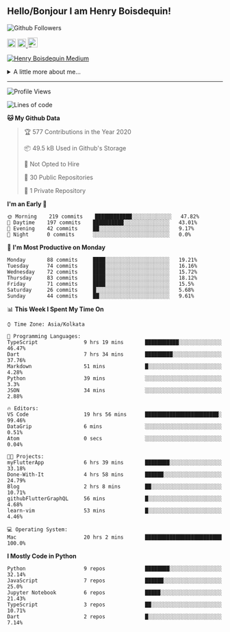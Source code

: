 <!--
**henryboisdequin/henryboisdequin** is a ✨ _special_ ✨ repository because its `README.md` (this file) appears on your GitHub profile.

Here are some ideas to get you started:

- 🔭 I’m currently working on ...
- 🌱 I’m currently learning ...
- 👯 I’m looking to collaborate on ...
- 🤔 I’m looking for help with ...
- 💬 Ask me about ...
- 📫 How to reach me: ...
- 😄 Pronouns: ...
- ⚡ Fun fact: ...
-->
<h2>Hello/Bonjour I am Henry Boisdequin!</h2>

<p align="middle">
    
![Github Followers](https://img.shields.io/github/followers/henryboisdequin?style=social) 

<a href="https://stackoverflow.com/users/13753914/henry"><img src="https://cdns.iconmonstr.com/wp-content/assets/preview/2012/240/iconmonstr-stackoverflow-1.png" alt="StackOverFlow" href="https://stackoverflow.com/users/13753914/henry" width="20" height="auto"></img></a> 
<a href="https://medium.com/@boisdequinh"><img src="https://cdns.iconmonstr.com/wp-content/assets/preview/2018/240/iconmonstr-medium-1.png" alt="Medium" href="https://medium.com/@boisdequinh" width="20" height="auto"></img></a><a href="https://stackoverflow.com/users/13753914/henry">
<a href="https://dev.to/henryboisdequin" class="dev" style="margin-right: 2px;"><img src="https://lh3.googleusercontent.com/mmiuKzIq5YPFyjrfFsiNqeGuJY-Rp6wVvE8kus6vuunOnqInN16GTCCUX1937vEbKw=s360-rw" alt="Dev.to" href="https://dev.to/henryboisdequin" width="23" height="auto"></img></a>


<!-- https://iconmonstr.com/ -->

</p>

[![Henry Boisdequin Medium](https://github-readme-medium.vercel.app/?username=boisdequinh&&limit=2)](https://medium.com/@boisdequinh)

<details>
<summary>A little more about me... </summary>
<br>
    
```typescript
const henryBoisdequin: human = {
    from: ["philippines", "belgium"],
    age: 12,
    languages: ["typescript/javascript", "python"],
    askMeAbout: ["web dev", "machine learning", "fullstack projects", "swimming"],
    technologies: {
        mobile: ["react native"],
        frontEnd: {
            js: ["react.js", "next.js"],
            css: ["bootstrap", "chakra-ui", "saas"]
        },
        backEnd: {
            js: ["node", "express", "graphql", "typeorm"],
            python: ["flask"]
        },
        devOps: ["AWS", "docker"],
        databases: ["postgresql", "redis"],
        otherTools: ["firebase", "tensorflow", "keras", "numpy", "pygame"]
    },
    currentFocus: "Learning Flutter",
    hobbies: ["swimming", "programming"],
};
```

</details>

---
<!--START_SECTION:waka-->
![Profile Views](http://img.shields.io/badge/Profile%20Views-187-blue)

![Lines of code](https://img.shields.io/badge/From%20Hello%20World%20I%27ve%20Written-13.8%20million%20lines%20of%20code-blue)

**🐱 My Github Data** 

> 🏆 577 Contributions in the Year 2020
 > 
> 📦 49.5 kB Used in Github's Storage 
 > 
> 🚫 Not Opted to Hire
 > 
> 📜 30 Public Repositories
 > 
> 🔑 1 Private Repository 
 > 
**I'm an Early 🐤** 

```text
🌞 Morning    219 commits    ████████████░░░░░░░░░░░░░   47.82% 
🌆 Daytime    197 commits    ██████████░░░░░░░░░░░░░░░   43.01% 
🌃 Evening    42 commits     ██░░░░░░░░░░░░░░░░░░░░░░░   9.17% 
🌙 Night      0 commits      ░░░░░░░░░░░░░░░░░░░░░░░░░   0.0%

```
📅 **I'm Most Productive on Monday** 

```text
Monday       88 commits     ████░░░░░░░░░░░░░░░░░░░░░   19.21% 
Tuesday      74 commits     ████░░░░░░░░░░░░░░░░░░░░░   16.16% 
Wednesday    72 commits     ████░░░░░░░░░░░░░░░░░░░░░   15.72% 
Thursday     83 commits     ████░░░░░░░░░░░░░░░░░░░░░   18.12% 
Friday       71 commits     ████░░░░░░░░░░░░░░░░░░░░░   15.5% 
Saturday     26 commits     █░░░░░░░░░░░░░░░░░░░░░░░░   5.68% 
Sunday       44 commits     ██░░░░░░░░░░░░░░░░░░░░░░░   9.61%

```


📊 **This Week I Spent My Time On** 

```text
⌚︎ Time Zone: Asia/Kolkata

💬 Programming Languages: 
TypeScript               9 hrs 19 mins       ███████████░░░░░░░░░░░░░░   46.47% 
Dart                     7 hrs 34 mins       █████████░░░░░░░░░░░░░░░░   37.76% 
Markdown                 51 mins             █░░░░░░░░░░░░░░░░░░░░░░░░   4.28% 
Python                   39 mins             ░░░░░░░░░░░░░░░░░░░░░░░░░   3.3% 
JSON                     34 mins             ░░░░░░░░░░░░░░░░░░░░░░░░░   2.88%

🔥 Editors: 
VS Code                  19 hrs 56 mins      ████████████████████████░   99.46% 
DataGrip                 6 mins              ░░░░░░░░░░░░░░░░░░░░░░░░░   0.51% 
Atom                     0 secs              ░░░░░░░░░░░░░░░░░░░░░░░░░   0.04%

🐱‍💻 Projects: 
myFlutterApp             6 hrs 39 mins       ████████░░░░░░░░░░░░░░░░░   33.18% 
Done-With-It             4 hrs 58 mins       ██████░░░░░░░░░░░░░░░░░░░   24.79% 
Blog                     2 hrs 8 mins        ██░░░░░░░░░░░░░░░░░░░░░░░   10.71% 
githubFlutterGraphQL     56 mins             █░░░░░░░░░░░░░░░░░░░░░░░░   4.68% 
learn-vim                53 mins             █░░░░░░░░░░░░░░░░░░░░░░░░   4.46%

💻 Operating System: 
Mac                      20 hrs 2 mins       █████████████████████████   100.0%

```

**I Mostly Code in Python** 

```text
Python                   9 repos             ████████░░░░░░░░░░░░░░░░░   32.14% 
JavaScript               7 repos             ██████░░░░░░░░░░░░░░░░░░░   25.0% 
Jupyter Notebook         6 repos             █████░░░░░░░░░░░░░░░░░░░░   21.43% 
TypeScript               3 repos             ██░░░░░░░░░░░░░░░░░░░░░░░   10.71% 
Dart                     2 repos             █░░░░░░░░░░░░░░░░░░░░░░░░   7.14%

```



<!--END_SECTION:waka-->

